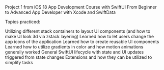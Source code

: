 Project 1 from iOS 18 App Development Course with SwiftUI From Beginner to Advanced App Developer with Xcode and SwiftData

Topics practiced:

Utilizing different stack containers to layout UI components (and how to make UI look 3d via zstack layering)
Learned how to let users change the app icons of the application
Learned how to create reusable UI components
Learned how to utilize gradients in color and how motion animations generally worked
General SwiftUI lifecycle with state and UI updates triggered from state changes
Extensions and how they can be utilized to simplify tasks
